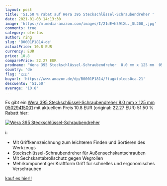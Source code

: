 ```yaml
---
layout: post
title: '51.50 % rabat auf Wera 395 Steckschlüssel-Schraubendreher '
date: 2021-01-03 14:13:30
image: 'https://m.media-amazon.com/images/I/21dE+h59tXL._SL200_.jpg'
comments: true
category: ofertas
author: ring
slug: 'B0001P1814-de'
actualPrice: 10.8 EUR
currency: EUR
price: 10.8
comparePrice: 22.27 EUR
prodname: 'Wera 395 Steckschlüssel-Schraubendreher  8.0 mm x 125 mm  05029415001'
country: 'de'
flag: '🇩🇪'
buyurl: 'https://www.amazon.de/dp/B0001P1814/?tag=tolees0ca-21'
descuento: '51.50'
average: '10.8'
---
```


Es gibt ein [Wera 395 Steckschlüssel-Schraubendreher  8.0 mm x 125 mm  05029415001](https://www.amazon.de/dp/B0001P1814/?tag=tolees0ca-21) mit aktuellem Preis 10.8 EUR (original: 22.27 EUR) 51.50 % Rabatt hier:

[![Wera 395 Steckschlüssel-Schraubendreher ](https://m.media-amazon.com/images/I/21dE+h59tXL._SL200_.jpg)](https://www.amazon.de/dp/B0001P1814/?tag=tolees0ca-21)

ℹ️:

- Mit Griffkennzeichnung zum leichteren Finden und Sortieren des Werkzeugs
- Steckschlüssel-Schraubendreher für Außensechskantschrauben
- Mit Sechskantabrollschutz gegen Wegrollen
- Mehrkomponentiger Kraftform Griff für schnelles und ergonomisches Verschrauben

[kauf es hier!!](https://www.amazon.de/dp/B0001P1814/?tag=tolees0ca-21)

